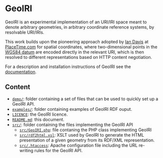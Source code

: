 # GeoIRI

GeoIRI is an experimental implementation of an URI/IRI space meant to denote arbitrary geometries, in arbitrary coordinate reference systems, by resolvable URI/IRIs.

This work builds upon the pioneering approach adopted by [Ian Davis](http://iandavis.com/) at [PlaceTime.com](http://placetime.com/) for spatial coordinates, where two-dimensional points in the [WGS84 datum](http://en.wikipedia.org/wiki/World_Geodetic_System) are encoded directly in the relevant URI, which is then resolved to different representations based on HTTP content negotiation.

For a description and installation instructions of GeoIRI see the [documentation](documentation).

## Content

* [`demo/`](demo/): folder containing a set of files that can be used to quickly set up a GeoIRI API.
* [`examples/`](examples/): folder containing examples of GeoIRI RDF ouput.
* [`LICENCE`](LICENCE): the GeoIRI licence.
* [`README.md`](README.md): this document.
* [`src/`](src/): folder containing the files implementing the GeoIRI API
  * [`src/GeoIRI.php`](src/GeoIRI.php): file contaning the PHP class implementing GeoIRI
  * [`src/rdf2html.xsl`](src/rdf2html.xsl): XSLT used by GeoIRI to generate the HTML presentation of a given geometry from its RDF/XML representation.
  * [`src/.htaccess`](src/.htaccess): Apache configuration file including the URL re-writing rules for the GeoIRI API.


